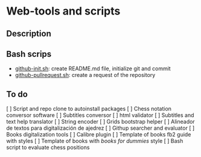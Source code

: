 # Web-tools and scripts

## Description

## Bash scrips

- [github-init.sh](scripts/github-init.sh): create README.md file, initialize git and commit
- [github-pullrequest.sh](scripts/github-pullrequest.sh): create a request of the repository

## To do

[ ] Script and repo clone to autoinstall packages
[ ] Chess notation conversor software
[ ] Subtitles conversor
[ ] html validator
[ ] Subtitles and text help translator
[ ] String encoder
[ ] Grids bootstrap helper
[ ] Alineador de textos para digitalización de ajedrez
[ ] Githup searcher and evaluator
[ ] Books digitalization tools
[ ] Calibre plugin
[ ] Template of books fb2 guide with styles
[ ] Template of books with _books for dummies_ style
[ ] Bash script to evaluate chess positions
